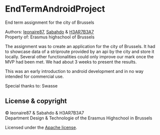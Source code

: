 # EndTermAndroidProject
End term assignment for the city of Brussels

Authors: 	[leonaire87](https://github.com/leonaire87), [Sabahdo](https://github.com/Sabahdo) &amp; [H3AR7B3A7](https://github.com/H3AR7B3A7)<br>
Property of: Erasmus highschool of Brussels

The assignment was to create an application for the city of Brussels.
It had to showcase data of a striproute provided by an api by the city and store it locally.
Several other functionalities could only improve our mark once the MVP had been met.
We had about 3 weeks to present the results.

This was an early introduction to android development and in no way intended for commercial use.

Special thanks to: Swasse


## License & copyright

© leonaire87 &amp; Sabahdo &amp; H3AR7B3A7<br>
Department Design & Technologie of the Erasmus Highschool in Brussels

Licensed under the [Apache license](LICENSE).
